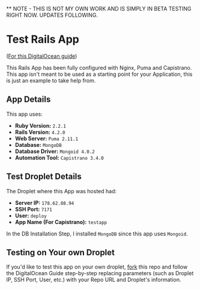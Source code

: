 ** NOTE - THIS IS NOT MY OWN WORK AND IS SIMPLY IN BETA TESTING RIGHT NOW. UPDATES FOLLOWING.

Test Rails App
==============

([For this DigitalOcean guide](https://www.digitalocean.com/community/tutorials/deploying-a-rails-app-on-ubuntu-14-04-with-capistrano-nginx-and-puma))

This Rails App has been fully configured with Nginx, Puma and Capistrano. This app isn't meant to be used 
as a starting point for your Application, this is just an example to take help from.


App Details
-----------

This app uses:

 - __Ruby Version:__ `2.2.1`
 - __Rails Version:__ `4.2.0`
 - __Web Server:__ `Puma 2.11.1`
 - __Database:__ `MongoDB`
 - __Database Driver:__ `Mongoid 4.0.2`
 - __Automation Tool:__ `Capistrano 3.4.0`


Test Droplet Details
--------------------

The Droplet where this App was hosted had:

 - __Server IP:__ `178.62.88.94`
 - __SSH Port:__ `7171`
 - __User:__ `deploy`
 - __App Name (For Capistrano):__ `testapp`

In the DB Installation Step, I installed `MongoDB` since this app uses `Mongoid`.


Testing on Your own Droplet
---------------------------

If you'd like to test this app on your own droplet, [fork](https://github.com/sheharyarn/testapp_rails/fork)
this repo and follow the DigitalOcean Guide step-by-step replacing parameters (such as Droplet IP, SSH Port, User, etc.)
with your Repo URL and Droplet's information.


